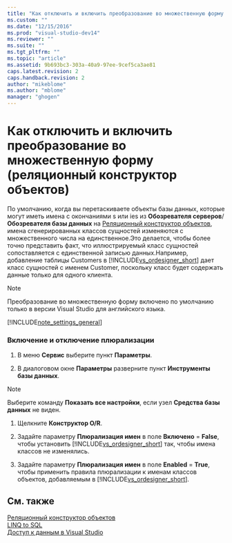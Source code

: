 ```yaml
---
title: "Как отключить и включить преобразование во множественную форму (реляционный конструктор объектов) | Microsoft Docs"
ms.custom: ""
ms.date: "12/15/2016"
ms.prod: "visual-studio-dev14"
ms.reviewer: ""
ms.suite: ""
ms.tgt_pltfrm: ""
ms.topic: "article"
ms.assetid: 9b693bc3-303a-40a9-97ee-9cef5ca3ae81
caps.latest.revision: 2
caps.handback.revision: 2
author: "mikeblome"
ms.author: "mblome"
manager: "ghogen"
---
```

# Как отключить и включить преобразование во множественную форму (реляционный конструктор объектов)
По умолчанию, когда вы перетаскиваете объекты базы данных, которые могут иметь имена с окончаниями s или ies из **Обозревателя серверов**\/**Обозревателя базы данных** на [Реляционный конструктор объектов](../data-tools/linq-to-sql-tools-in-visual-studio2.md), имена сгенерированных классов сущностей изменяются с множественного числа на единственное.Это делается, чтобы более точно представить факт, что иллюстрируемый класс сущностей сопоставляется с единственной записью данных.Например, добавление таблицы Customers в [!INCLUDE[vs_ordesigner_short](../data-tools/includes/vs_ordesigner_short_md.md)] дает класс сущностей с именем Customer, поскольку класс будет содержать данные только для одного клиента.  
  
> [!NOTE]
>  Преобразование во множественную форму включено по умолчанию только в версии Visual Studio для английского языка.  
  
 [!INCLUDE[note_settings_general](../data-tools/includes/note_settings_general_md.md)]  
  
### Включение и отключение плюрализации  
  
1.  В меню **Сервис** выберите пункт **Параметры**.  
  
2.  В диалоговом окне **Параметры** разверните пункт **Инструменты базы данных**.  
  
> [!NOTE]
>  Выберите команду **Показать все настройки**, если узел **Средства базы данных** не виден.  
  
1.  Щелкните **Конструктор O\/R**.  
  
2.  Задайте параметру **Плюрализация имен** в поле **Включено** \= **False**, чтобы установить [!INCLUDE[vs_ordesigner_short](../data-tools/includes/vs_ordesigner_short_md.md)] так, чтобы имена классов не изменялись.  
  
3.  Задайте параметру **Плюрализация имен** в поле **Enabled** \= **True**, чтобы применить правила плюрализации к именам классов объектов, добавляемым в [!INCLUDE[vs_ordesigner_short](../data-tools/includes/vs_ordesigner_short_md.md)].  
  
## См. также  
 [Реляционный конструктор объектов](../data-tools/linq-to-sql-tools-in-visual-studio2.md)   
 [LINQ to SQL](../Topic/LINQ%20to%20SQL.md)   
 [Доступ к данным в Visual Studio](../data-tools/accessing-data-in-visual-studio.md)